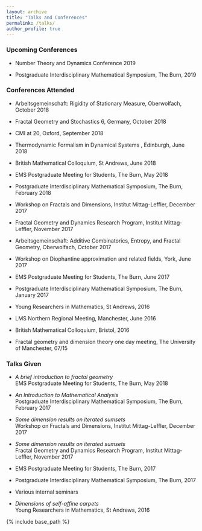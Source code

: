 ```yaml
---
layout: archive
title: "Talks and Conferences"
permalink: /talks/
author_profile: true
---
```


### Upcoming Conferences

* Number Theory and Dynamics Conference 2019

* Postgraduate Interdisciplinary Mathematical Symposium, The Burn, 2019

### Conferences Attended


* Arbeitsgemeinschaft: Rigidity of Stationary Measure, Oberwolfach, October 2018

* Fractal Geometry and Stochastics 6, Germany, October 2018

* CMI at 20, Oxford, September 2018

* Thermodynamic Formalism in Dynamical Systems , Edinburgh, June 2018

* British Mathematical Colloquium, St Andrews, June 2018

* EMS Postgraduate Meeting for Students, The Burn, May 2018

* Postgraduate Interdisciplinary Mathematical Symposium, The Burn, February 2018

* Workshop on Fractals and Dimensions, Institut Mittag-Leffler, December 2017

* Fractal Geometry and Dynamics Research Program, Institut Mittag-Leffler, November 2017

* Arbeitsgemeinschaft: Additive Combinatorics, Entropy, and Fractal Geometry, Oberwolfach, October 2017

* Workshop on Diophantine approximation and related fields, York, June 2017

* EMS Postgraduate Meeting for Students, The Burn, June 2017

* Postgraduate Interdisciplinary Mathematical Symposium, The Burn, January 2017

* Young Researchers in Mathematics, St Andrews, 2016

* LMS Northern Regional Meeting, Manchester, June 2016

* British Mathematical Colloquium, Bristol, 2016

* Fractal geometry and dimension theory one day meeting, The University of Manchester, 07/15

### Talks Given

* *A brief introduction to fractal geometry*  
  EMS Postgraduate Meeting for Students, The Burn, May 2018

* *An Introduction to Mathematical Analysis*  
  Postgraduate Interdisciplinary Mathematical Symposium, The Burn, February 2017

* *Some dimension results on iterated sumsets*  	
  Workshop on Fractals and Dimensions, Institut Mittag-Leffler, December 2017

* *Some dimension results on iterated sumsets*  
  Fractal Geometry and Dynamics Research Program, Institut Mittag-Leffler, November 2017

* EMS Postgraduate Meeting for Students, The Burn, 2017

* Postgraduate Interdisciplinary Mathematical Symposium, The Burn, 2017

* Various internal seminars

* *Dimensions of self-affine carpets*  
  Young Researchers in Mathematics, St Andrews, 2016


{% include base_path %}
